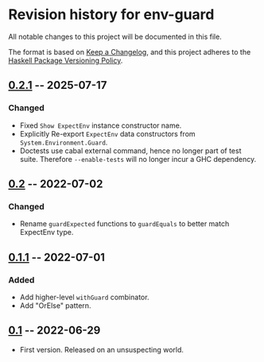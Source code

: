 # Revision history for env-guard

All notable changes to this project will be documented in this file.

The format is based on [Keep a Changelog](https://keepachangelog.com/en/1.0.0/),
and this project adheres to the [Haskell Package Versioning Policy](https://pvp.haskell.org/).

## [0.2.1] -- 2025-07-17
### Changed
* Fixed `Show ExpectEnv` instance constructor name.
* Explicitly Re-export `ExpectEnv` data constructors from
  `System.Environment.Guard`.
* Doctests use cabal external command, hence no longer part of test suite.
  Therefore `--enable-tests` will no longer incur a GHC dependency.

## [0.2] -- 2022-07-02
### Changed
* Rename `guardExpected` functions to `guardEquals` to better match ExpectEnv type.

## [0.1.1] -- 2022-07-01
### Added
* Add higher-level `withGuard` combinator.
* Add "OrElse" pattern.

## [0.1] -- 2022-06-29

* First version. Released on an unsuspecting world.

[0.2.1]: https://github.com/tbidne/env-guard/compare/0.2..0.2.1
[0.2]: https://github.com/tbidne/env-guard/compare/0.1.1..0.2
[0.1.1]: https://github.com/tbidne/env-guard/compare/0.1..0.1.1
[0.1]: https://github.com/tbidne/env-guard/releases/tag/0.1
